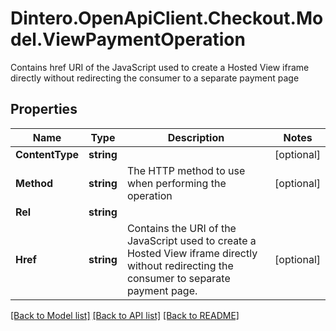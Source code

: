 # Dintero.OpenApiClient.Checkout.Model.ViewPaymentOperation
Contains href URI of the JavaScript used to create a Hosted View iframe directly without redirecting the consumer to a separate payment page 

## Properties

Name | Type | Description | Notes
------------ | ------------- | ------------- | -------------
**ContentType** | **string** |  | [optional] 
**Method** | **string** | The HTTP method to use when performing the operation  | [optional] 
**Rel** | **string** |  | 
**Href** | **string** | Contains the URI of the JavaScript used to create a Hosted View iframe directly without redirecting the consumer to separate payment page.  | [optional] 

[[Back to Model list]](../README.md#documentation-for-models) [[Back to API list]](../README.md#documentation-for-api-endpoints) [[Back to README]](../README.md)

